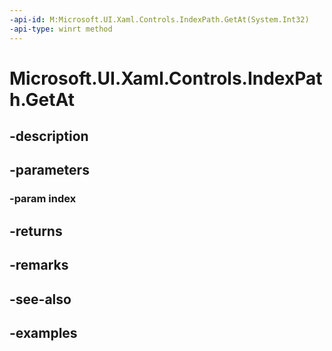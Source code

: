 ```yaml
---
-api-id: M:Microsoft.UI.Xaml.Controls.IndexPath.GetAt(System.Int32)
-api-type: winrt method
---
```


<!-- Method syntax.
public int IndexPath.GetAt(Int32 index)
-->

# Microsoft.UI.Xaml.Controls.IndexPath.GetAt

## -description

## -parameters
### -param index

## -returns

## -remarks

## -see-also

## -examples

